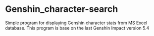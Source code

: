 # Genshin_character-search
Simple program for displaying Genshin character stats from MS Excel database. This program is base on the last Genshin Impact version 5.4
